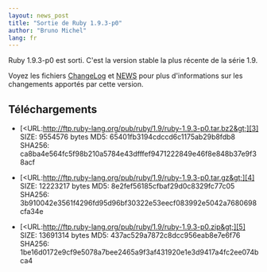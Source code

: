 ```yaml
---
layout: news_post
title: "Sortie de Ruby 1.9.3-p0"
author: "Bruno Michel"
lang: fr
---
```


Ruby 1.9.3-p0 est sorti. C\'est la version stable la plus récente de la
série 1.9.

Voyez les fichiers [ChangeLog][1] et [NEWS][2] pour plus d\'informations
sur les changements apportés par cette version.

## Téléchargements

* [&lt;URL:http://ftp.ruby-lang.org/pub/ruby/1.9/ruby-1.9.3-p0.tar.bz2&gt;][3]
  SIZE: 9554576 bytes
  MD5: 65401fb3194cdccd6c1175ab29b8fdb8
  SHA256: ca8ba4e564fc5f98b210a5784e43dfffef9471222849e46f8e848b37e9f38acf

* [&lt;URL:http://ftp.ruby-lang.org/pub/ruby/1.9/ruby-1.9.3-p0.tar.gz&gt;][4]
  SIZE: 12223217 bytes
  MD5: 8e2fef56185cfbaf29d0c8329fc77c05
  SHA256: 3b910042e3561f4296fd95d96bf30322e53eecf083992e5042a7680698cfa34e

* [&lt;URL:http://ftp.ruby-lang.org/pub/ruby/1.9/ruby-1.9.3-p0.zip&gt;][5]
  SIZE: 13691314 bytes
  MD5: 437ac529a7872c8dcc956eab8e7e6f76
  SHA256: 1be16d0172e9cf9e5078a7bee2465a9f3af431920e1e3d9417a4fc2ee074bca4



[1]: http://svn.ruby-lang.org/repos/ruby/tags/v1_9_3_0/ChangeLog
[2]: http://svn.ruby-lang.org/repos/ruby/tags/v1_9_3_0/NEWS
[3]: http://ftp.ruby-lang.org/pub/ruby/1.9/ruby-1.9.3-p0.tar.bz2
[4]: http://ftp.ruby-lang.org/pub/ruby/1.9/ruby-1.9.3-p0.tar.gz
[5]: http://ftp.ruby-lang.org/pub/ruby/1.9/ruby-1.9.3-p0.zip
